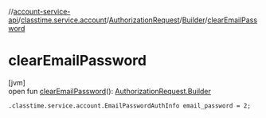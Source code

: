 //[account-service-api](../../../../index.md)/[classtime.service.account](../../index.md)/[AuthorizationRequest](../index.md)/[Builder](index.md)/[clearEmailPassword](clear-email-password.md)

# clearEmailPassword

[jvm]\
open fun [clearEmailPassword](clear-email-password.md)(): [AuthorizationRequest.Builder](index.md)

`.classtime.service.account.EmailPasswordAuthInfo email_password = 2;`
